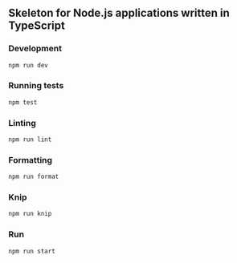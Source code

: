 ## Skeleton for Node.js applications written in TypeScript

### Development

```bash
npm run dev
```

### Running tests

```bash
npm test
```

### Linting

```bash
npm run lint
```

### Formatting

```bash
npm run format
```

### Knip

```bash
npm run knip
```

### Run

```bash
npm run start
```
